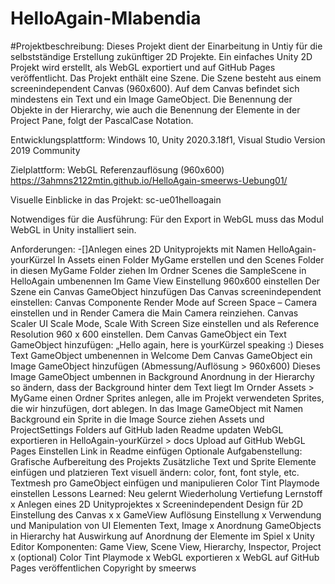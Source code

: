 # HelloAgain-Mlabendia
#Projektbeschreibung:
Dieses Projekt dient der Einarbeitung in Untiy für die selbstständige Erstellung zukünftiger 2D Projekte. Ein einfaches Unity 2D Projekt wird erstellt, als WebGL exportiert und auf GitHub Pages veröffentlicht. Das Projekt enthält eine Szene. Die Szene besteht aus einem screenindependent Canvas (960x600). Auf dem Canvas befindet sich mindestens ein Text und ein Image GameObject. Die Benennung der Objekte in der Hierarchy, wie auch die Benennung der Elemente in der Project Pane, folgt der PascalCase Notation.

Entwicklungsplattform:
Windows 10, Unity 2020.3.18f1, Visual Studio Version 2019 Community

Zielplattform:
WebGL Referenzauflösung (960x600) https://3ahmns2122mtin.github.io/HelloAgain-smeerws-Uebung01/

Visuelle Einblicke in das Projekt:
sc-ue01helloagain

Notwendiges für die Ausführung:
Für den Export in WebGL muss das Modul WebGL in Unity installiert sein.

Anforderungen:
 -[]Anlegen eines 2D Unityprojekts mit Namen HelloAgain-yourKürzel
 In Assets einen Folder MyGame erstellen und den Scenes Folder in diesen MyGame Folder ziehen
 Im Ordner Scenes die SampleScene in HelloAgain umbenennen
 Im Game View Einstellung 960x600 einstellen
 Der Szene ein Canvas GameObject hinzufügen
 Das Canvas screenindependent einstellen:
 Canvas Componente Render Mode auf Screen Space – Camera einstellen und in Render Camera die Main Camera reinziehen.
 Canvas Scaler UI Scale Mode, Scale With Screen Size einstellen und als Reference Resolution 960 x 600 einstellen.
 Dem Canvas GameObject ein Text GameObject hinzufügen: „Hello again, here is yourKürzel speaking :)
 Dieses Text GameObject umbenennen in Welcome
 Dem Canvas GameObject ein Image GameObject hinzufügen (Abmessung/Auflösung > 960x600)
 Dieses Image GameObject umbennen in Background
 Anordnung in der Hierarchy so ändern, dass der Background hinter dem Text liegt
 Im Ornder Assets > MyGame einen Ordner Sprites anlegen, alle im Projekt verwendeten Sprites, die wir hinzufügen, dort ablegen.
 In das Image GameObject mit Namen Background ein Sprite in die Image Source ziehen
 Assets und ProjectSettings Folders auf GitHub laden
 Readme updaten
 WebGL exportieren in HelloAgain-yourKürzel > docs
 Upload auf GitHub
 WebGL Pages Einstellen
 Link in Readme einfügen
Optionale Aufgabenstellung:
 Grafische Aufbereitung des Projekts
 Zusätzliche Text und Sprite Elemente einfügen und platzieren
 Text visuell ändern: color, font, font style, etc.
 Textmesh pro GameObject einfügen und manipulieren
 Color Tint Playmode einstellen
Lessons Learned:
Neu gelernt	Wiederholung	Vertiefung	Lernstoff
x		Anlegen eines 2D Unityprojektes
x			Screenindependent Design für 2D Einstellung des Canvas
x	x		GameView Auflösung Einstellung
x	Verwendung und Manipulation von UI Elementen Text, Image
x		Anordnung GameObjects in Hierarchy hat Auswirkung auf Anordnung der Elemente im Spiel
x		Unity Editor Komponenten: Game View, Scene View, Hierarchy, Inspector, Project
x			(optional) Color Tint Playmode
x			WebGL exportieren
x			WebGL auf GitHub Pages veröffentlichen
Copyright by smeerws
